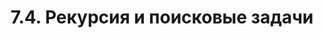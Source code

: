 ---
title: '7.4. Рекурсия и поисковые задачи'
metaTitle: '7.4. Рекурсия и поисковые задачи'
metaDescription: '7.4. Рекурсия и поисковые задачи'
---